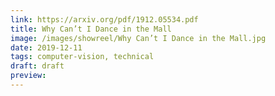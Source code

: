 ```yaml
---
link: https://arxiv.org/pdf/1912.05534.pdf
title: Why Can’t I Dance in the Mall
image: /images/showreel/Why Can’t I Dance in the Mall.jpg
date: 2019-12-11
tags: computer-vision, technical
draft: draft
preview:
---
```



